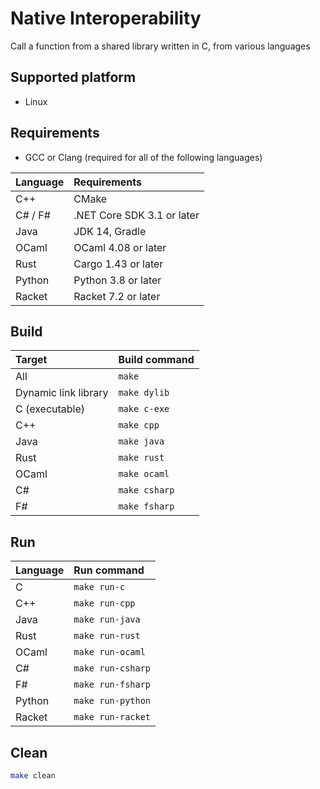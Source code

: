 # Native Interoperability

Call a function from a shared library written in C, from various languages

## Supported platform

- Linux

## Requirements

- GCC or Clang (required for all of the following languages)

| Language | Requirements |
| :--- | :--- |
| C++ | CMake |
| C# / F# | .NET Core SDK 3.1 or later |
| Java | JDK 14, Gradle |
| OCaml | OCaml 4.08 or later |
| Rust | Cargo 1.43 or later |
| Python | Python 3.8 or later |
| Racket | Racket 7.2 or later |

## Build

| Target | Build command |
| :--- | :--- |
| All | `make` |
| Dynamic link library | `make dylib` |
| C (executable) | `make c-exe` |
| C++ | `make cpp` |
| Java | `make java` |
| Rust | `make rust` |
| OCaml | `make ocaml` |
| C# | `make csharp` |
| F# | `make fsharp` |

## Run

| Language | Run command |
| :--- | :--- |
| C | `make run-c` |
| C++ | `make run-cpp` |
| Java | `make run-java` |
| Rust | `make run-rust` |
| OCaml | `make run-ocaml` |
| C# | `make run-csharp` |
| F# | `make run-fsharp` |
| Python | `make run-python` |
| Racket | `make run-racket` |

## Clean

```bash
make clean
```

